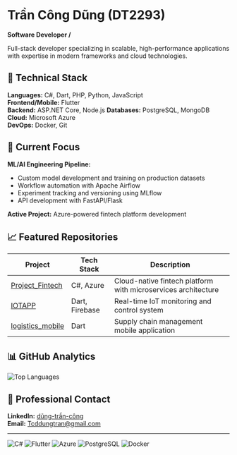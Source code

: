 # Trần Công Dũng (DT2293)
**Software Developer /**

Full-stack developer specializing in scalable, high-performance applications with expertise in modern frameworks and cloud technologies.

## 🔧 Technical Stack

**Languages:** C#, Dart, PHP, Python, JavaScript  
**Frontend/Mobile:** Flutter  
**Backend:** ASP.NET Core, Node.js
**Databases:** PostgreSQL, MongoDB  
**Cloud:** Microsoft Azure  
**DevOps:** Docker, Git

## 🚀 Current Focus

**ML/AI Engineering Pipeline:**
- Custom model development and training on production datasets
- Workflow automation with Apache Airflow
- Experiment tracking and versioning using MLflow
- API development with FastAPI/Flask

**Active Project:** Azure-powered fintech platform development

## 📈 Featured Repositories

| Project | Tech Stack | Description |
|---------|------------|-------------|
| [Project_Fintech](https://github.com/DT2293/Project_Fintech) | C#, Azure | Cloud-native fintech platform with microservices architecture |
| [IOTAPP](https://github.com/DT2293/IOTAPP) | Dart, Firebase | Real-time IoT monitoring and control system |
| [logistics_mobile](https://github.com/DT2293/logistics_mobile) | Dart | Supply chain management mobile application |

## 📊 GitHub Analytics

![Top Languages](https://github-readme-stats.vercel.app/api/top-langs/?username=DT2293&layout=compact&theme=github_dark&hide_border=true)

## 🤝 Professional Contact

**LinkedIn:** [dũng-trần-công](https://www.linkedin.com/in/dũng-trần-công-22m0903)  
**Email:** Tcddungtran@gmail.com

---

![C#](https://img.shields.io/badge/C%23-239120?style=flat-square&logo=c-sharp&logoColor=white)
![Flutter](https://img.shields.io/badge/Flutter-02569B?style=flat-square&logo=flutter&logoColor=white)
![Azure](https://img.shields.io/badge/Azure-0078D4?style=flat-square&logo=microsoft-azure&logoColor=white)
![PostgreSQL](https://img.shields.io/badge/PostgreSQL-316192?style=flat-square&logo=postgresql&logoColor=white)
![Docker](https://img.shields.io/badge/Docker-2496ED?style=flat-square&logo=docker&logoColor=white)
